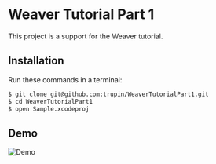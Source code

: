 # Weaver Tutorial Part 1

This project is a support for the Weaver tutorial.

## Installation

Run these commands in a terminal:

```bash
$ git clone git@github.com:trupin/WeaverTutorialPart1.git
$ cd WeaverTutorialPart1
$ open Sample.xcodeproj
```

## Demo

![Demo](demo.gif)

